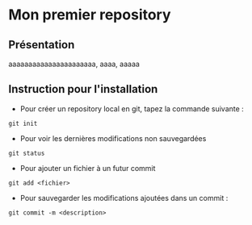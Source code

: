 # Mon premier repository

## Présentation
aaaaaaaaaaaaaaaaaaaaaa, aaaa, aaaaa

## Instruction pour l'installation
* Pour créer un repository local en git, tapez la commande suivante : 
```shell
git init
```

* Pour voir les dernières modifications non sauvegardées
```shell
git status
```

* Pour ajouter un fichier à un futur commit
```shell
git add <fichier>
```

* Pour sauvegarder les modifications ajoutées dans un commit :
```shell
git commit -m <description>
```